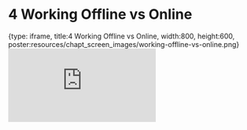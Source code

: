 # 4 Working Offline vs Online
 
{type: iframe, title:4 Working Offline vs Online, width:800, height:600, poster:resources/chapt_screen_images/working-offline-vs-online.png}
![](https://datatrail-jhu.github.io/DataTrail_ReOrg/no_toc/working-offline-vs-online.html)
 

 
